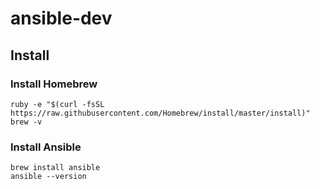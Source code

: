 # ansible-dev

## Install

### Install Homebrew

```
ruby -e "$(curl -fsSL https://raw.githubusercontent.com/Homebrew/install/master/install)"
brew -v
```

### Install Ansible

```
brew install ansible
ansible --version
```
